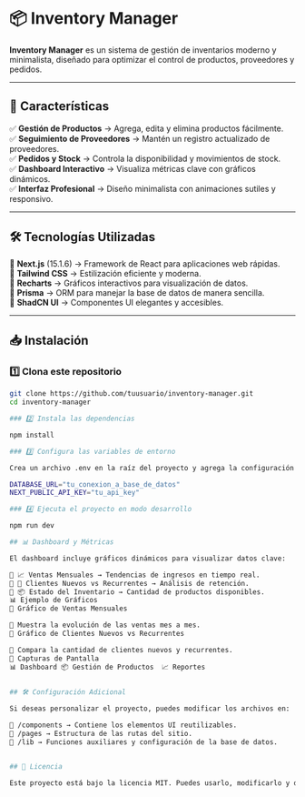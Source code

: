 # 📦 Inventory Manager  

**Inventory Manager** es un sistema de gestión de inventarios moderno y minimalista, diseñado para optimizar el control de productos, proveedores y pedidos.  

---

## 🚀 Características  

✅ **Gestión de Productos** → Agrega, edita y elimina productos fácilmente.  
✅ **Seguimiento de Proveedores** → Mantén un registro actualizado de proveedores.  
✅ **Pedidos y Stock** → Controla la disponibilidad y movimientos de stock.  
✅ **Dashboard Interactivo** → Visualiza métricas clave con gráficos dinámicos.  
✅ **Interfaz Profesional** → Diseño minimalista con animaciones sutiles y responsivo.  

---

## 🛠️ Tecnologías Utilizadas  

🔹 **Next.js** (15.1.6) → Framework de React para aplicaciones web rápidas.  
🔹 **Tailwind CSS** → Estilización eficiente y moderna.  
🔹 **Recharts** → Gráficos interactivos para visualización de datos.  
🔹 **Prisma** → ORM para manejar la base de datos de manera sencilla.  
🔹 **ShadCN UI** → Componentes UI elegantes y accesibles.  

---

## 📥 Instalación  

### 1️⃣ Clona este repositorio  
```bash
git clone https://github.com/tuusuario/inventory-manager.git
cd inventory-manager

### 2️⃣ Instala las dependencias

npm install

### 3️⃣ Configura las variables de entorno

Crea un archivo .env en la raíz del proyecto y agrega la configuración necesaria:

DATABASE_URL="tu_conexion_a_base_de_datos"
NEXT_PUBLIC_API_KEY="tu_api_key"

### 4️⃣ Ejecuta el proyecto en modo desarrollo

npm run dev

## 📊 Dashboard y Métricas

El dashboard incluye gráficos dinámicos para visualizar datos clave:

📌 📈 Ventas Mensuales → Tendencias de ingresos en tiempo real.
📌 👥 Clientes Nuevos vs Recurrentes → Análisis de retención.
📌 📦 Estado del Inventario → Cantidad de productos disponibles.
📊 Ejemplo de Gráficos
🔹 Gráfico de Ventas Mensuales

📌 Muestra la evolución de las ventas mes a mes.
🔹 Gráfico de Clientes Nuevos vs Recurrentes

📌 Compara la cantidad de clientes nuevos y recurrentes.
📸 Capturas de Pantalla
📊 Dashboard	📦 Gestión de Productos	📈 Reportes
	
	
## 🛠️ Configuración Adicional

Si deseas personalizar el proyecto, puedes modificar los archivos en:

📂 /components → Contiene los elementos UI reutilizables.
📂 /pages → Estructura de las rutas del sitio.
📂 /lib → Funciones auxiliares y configuración de la base de datos.


## 📄 Licencia

Este proyecto está bajo la licencia MIT. Puedes usarlo, modificarlo y distribuirlo libremente dando los creditos correspondientes.